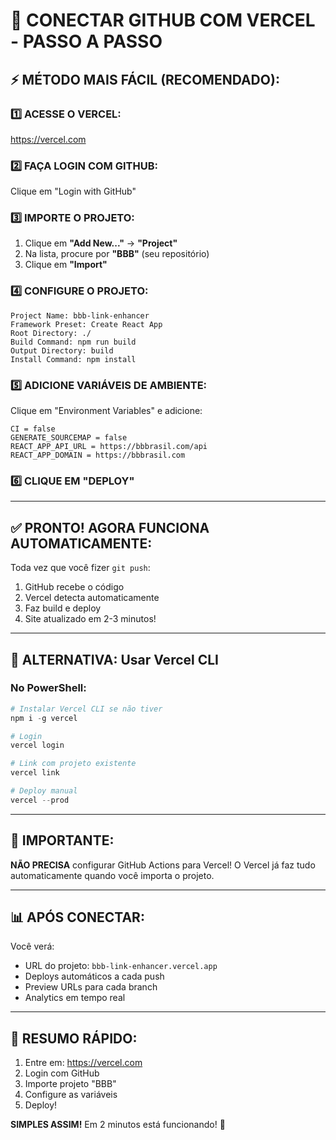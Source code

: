 # 🚀 CONECTAR GITHUB COM VERCEL - PASSO A PASSO

## ⚡ MÉTODO MAIS FÁCIL (RECOMENDADO):

### 1️⃣ **ACESSE O VERCEL:**
https://vercel.com

### 2️⃣ **FAÇA LOGIN COM GITHUB:**
Clique em "Login with GitHub"

### 3️⃣ **IMPORTE O PROJETO:**

1. Clique em **"Add New..."** → **"Project"**
2. Na lista, procure por **"BBB"** (seu repositório)
3. Clique em **"Import"**

### 4️⃣ **CONFIGURE O PROJETO:**

```
Project Name: bbb-link-enhancer
Framework Preset: Create React App
Root Directory: ./
Build Command: npm run build
Output Directory: build
Install Command: npm install
```

### 5️⃣ **ADICIONE VARIÁVEIS DE AMBIENTE:**

Clique em "Environment Variables" e adicione:

```
CI = false
GENERATE_SOURCEMAP = false
REACT_APP_API_URL = https://bbbrasil.com/api
REACT_APP_DOMAIN = https://bbbrasil.com
```

### 6️⃣ **CLIQUE EM "DEPLOY"**

---

## ✅ PRONTO! AGORA FUNCIONA AUTOMATICAMENTE:

Toda vez que você fizer `git push`:
1. GitHub recebe o código
2. Vercel detecta automaticamente
3. Faz build e deploy
4. Site atualizado em 2-3 minutos!

---

## 🔧 ALTERNATIVA: Usar Vercel CLI

### No PowerShell:
```powershell
# Instalar Vercel CLI se não tiver
npm i -g vercel

# Login
vercel login

# Link com projeto existente
vercel link

# Deploy manual
vercel --prod
```

---

## 🚨 IMPORTANTE:

**NÃO PRECISA** configurar GitHub Actions para Vercel!
O Vercel já faz tudo automaticamente quando você importa o projeto.

---

## 📊 APÓS CONECTAR:

Você verá:
- URL do projeto: `bbb-link-enhancer.vercel.app`
- Deploys automáticos a cada push
- Preview URLs para cada branch
- Analytics em tempo real

---

## 🎯 RESUMO RÁPIDO:

1. Entre em: https://vercel.com
2. Login com GitHub
3. Importe projeto "BBB"
4. Configure as variáveis
5. Deploy!

**SIMPLES ASSIM!** Em 2 minutos está funcionando! 🚀